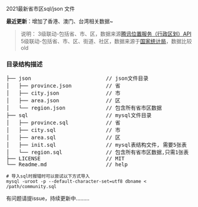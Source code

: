 2021最新省市区sql/json 文件

**最近更新**：增加了香港、澳门、台湾相关数据~


> 说明：
> 3级联动-包括省、市、区，数据来源[腾讯位置服务（行政区划）API](https://lbs.qq.com/service/webService/webServiceGuide/webServiceDistrict)
> 5级联动-包括省、市、区、街道、社区，数据来源于[国家统计局](http://www.stats.gov.cn/tjsj/tjbz/tjyqhdmhcxhfdm/)，数据比较old



### 目录结构描述
<pre>
├── json                        // json文件目录
│   ├── province.json           // 省
│   ├── city.json               // 市
│   ├── area.json               // 区
│   └── region.json             // 包含所有省市区数据
├── sql                         // mysql文件目录
│   ├── province.sql            // 省
│   ├── city.sql                // 市
│   ├── area.sql                // 区
│   ├── init.sql                // mysql表结构文件, 需要5张表  
│   └── region.sql              // 包含所有省市区数据,只需1张表
├── LICENSE                     // MIT
└── Readme.md                   // help
</pre>

```mysql
# 导入sql时报错时可以尝试以下方式导入
mysql -uroot -p --default-character-set=utf8 dbname < /path/community.sql
```



有问题请提issue，持续更新中.........